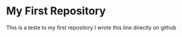 # My First Repository
 This is a teste to my first repository
 I wrote this line directly on github
